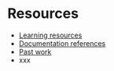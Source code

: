 # Resources

- [Learning resources](learning-resources.md)
- [Documentation references](doc-references__.md)
- [Past work](past-work.md)
- xxx
